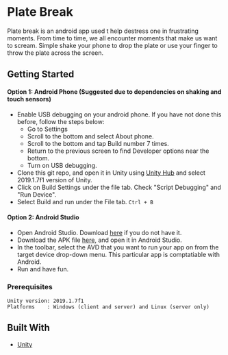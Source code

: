# Plate Break

Plate break is an android app used t help destress one in frustrating moments. 
From time to time, we all encounter moments that make us want to scream.
Simple shake your phone to drop the plate or use your finger to throw the plate across the screen.


## Getting Started
#### Option 1: Android Phone (Suggested due to dependencies on shaking and touch sensors)
* Enable USB debugging on your android phone. If you have not done this before, follow the steps below:
  * Go to Settings
  * Scroll to the bottom and select About phone.
  * Scroll to the bottom and tap Build number 7 times.
  * Return to the previous screen to find Developer options near the bottom.
  * Turn on USB debugging.
* Clone this git repo, and open it in Unity using [Unity Hub](https://unity3d.com/get-unity/download?_ga=2.140756987.872525048.1575749645-463518254.1560782861) and select 2019.1.7f1 version of Unity.
* Click on Build Settings under the file tab. Check "Script Debugging" and "Run Device".
* Select Build and run under the File tab. ```Ctrl + B```



#### Option 2: Android Studio
* Open Android Studio. Download [here](https://developer.android.com/studio) if you do not have it.
* Download the APK file [here](), and open it in Android Studio.
* In the toolbar, select the AVD that you want to run your app on from the target device drop-down menu. This particular app is comptatiable with Android.
* Run and have fun.


### Prerequisites

```
Unity version: 2019.1.7f1
Platforms    : Windows (client and server) and Linux (server only)
```


## Built With

* [Unity](http://www.dropwizard.io/1.0.2/docs/)

